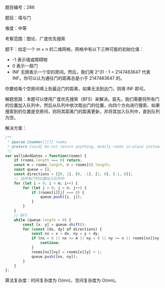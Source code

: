 题目编号：286

题目：墙与门

难度：中等

考察范围：图论、广度优先搜索

题干：给定一个 m × n 的二维网格，网格中有以下三种可能的初始化值：

- -1 表示墙或障碍物
- 0 表示一扇门
- INF 无限表示一个空的房间。然后，我们用 2^31 - 1 = 2147483647 代表 INF。你可以认为通往门的距离总是小于 2147483647 的。

你要给每个空房间填上到最近门的距离，如果无法到达门，则填 INF 即可。

解题思路：本题可以使用广度优先搜索（BFS）来解决。首先，我们需要将所有门的位置加入队列中，然后从队列中依次取出门的位置，向四个方向进行搜索，如果搜索到的位置是空房间，则将其距离门的距离更新，并将其加入队列中，直到队列为空。

解决方案：

```javascript
/**
 * @param {number[][]} rooms
 * @return {void} Do not return anything, modify rooms in-place instead.
 */
var wallsAndGates = function(rooms) {
    if (rooms.length === 0) return;
    const m = rooms.length, n = rooms[0].length;
    const queue = [];
    const directions = [[0, 1], [0, -1], [1, 0], [-1, 0]];
    // 将所有门的位置加入队列中
    for (let i = 0; i < m; i++) {
        for (let j = 0; j < n; j++) {
            if (rooms[i][j] === 0) {
                queue.push([i, j]);
            }
        }
    }
    // BFS
    while (queue.length > 0) {
        const [x, y] = queue.shift();
        for (const [dx, dy] of directions) {
            const nx = x + dx, ny = y + dy;
            if (nx < 0 || nx >= m || ny < 0 || ny >= n || rooms[nx][ny] !== 2147483647) {
                continue;
            }
            rooms[nx][ny] = rooms[x][y] + 1;
            queue.push([nx, ny]);
        }
    }
};
```

算法复杂度：时间复杂度为 O(mn)，空间复杂度为 O(mn)。